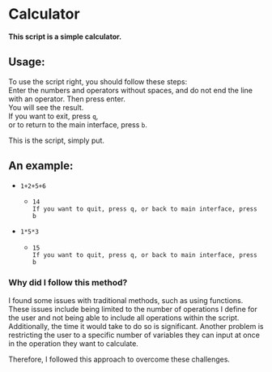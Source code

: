 # Calculator 

**This script is a simple calculator.**

## **Usage:**

To use the script right, you should follow these steps:  
Enter the numbers and operators without spaces, and do not end the line with an operator. Then press enter.  
You will see the result.  
If you want to exit, press `q`,  
or to return to the main interface, press `b`.  

This is the script, simply put.

## **An example:**

- ```bash
  1+2+5+6
  ```
  - ```plaintext
    14
    If you want to quit, press q, or back to main interface, press b
    ```

- ```bash 
  1*5*3
  ```
  - ```plaintext
    15
    If you want to quit, press q, or back to main interface, press b
    ```

### **Why did I follow this method?**

I found some issues with traditional methods, such as using functions. These issues include being limited to the number of operations I define for the user and not being able to include all operations within the script. Additionally, the time it would take to do so is significant. Another problem is restricting the user to a specific number of variables they can input at once in the operation they want to calculate.  

Therefore, I followed this approach to overcome these challenges.

